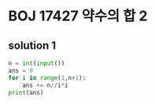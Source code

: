 # BOJ 17427 약수의 합 2

## solution 1

```python
n = int(input())
ans = 0
for i in range(1,n+1):
    ans += n//i*i
print(ans)
```